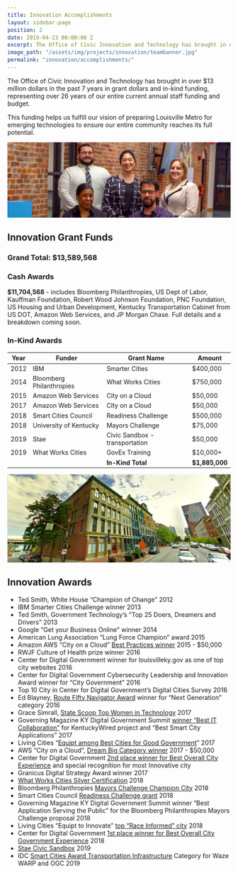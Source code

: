 ```yaml
---
title: Innovation Accomplishments
layout: sidebar-page
position: 2
date: 2019-04-23 00:00:00 Z
excerpt: The Office of Civic Innovation and Technology has brought in over $13 million dollars in the past 7 years in grant dollars and in-kind funding, representing over 26 years of our entire current annual staff funding and budget.
image_path: "/assets/img/projects/innovation/teambanner.jpg"
permalink: "innovation/accomplishments/"
---
```


The Office of Civic Innovation and Technology has brought in over $13 million dollars in the past 7 years in grant dollars and in-kind funding, representing over 26 years of our entire current annual staff funding and budget.

This funding helps us fulfill our vision of preparing Louisville Metro for emerging technologies to ensure our entire community reaches its full potential.

![Innovation Team](/assets/img/projects/innovation/teambanner.jpg)

## Innovation Grant Funds 

### Grand Total: $13,589,568

### Cash Awards

**$11,704,568** - includes Bloomberg Philanthropies, US Dept of Labor, Kauffman Foundation, Robert Wood Johnson Foundation, PNC Foundation, US Housing and Urban Development, Kentucky Transportation Cabinet from US DOT, Amazon Web Services, and JP Morgan Chase.  Full details and a breakdown coming soon.


### In-Kind Awards

|Year|Funder|Grant Name|Amount|
|-------|--------|---------|---------|
|2012|IBM|Smarter Cities|$400,000|
|2014|Bloomberg Philanthropies|What Works Cities|$750,000|
|2015|Amazon Web Services|City on a Cloud|$50,000|
|2017|Amazon Web Services|City on a Cloud|$50,000|
|2018|Smart Cities Council|Readiness Challenge|$500,000|
|2018|University of Kentucky|Mayors Challenge|$75,000|
|2019|Stae|Civic Sandbox - transportation|$50,000|
|2019|What Works Cities|GovEx Training|$10,000+|
|||**In-Kind Total**|**$1,885,000**|

![Innovation Offices](/assets/img/projects/innovation/opioffices.jpg)

## Innovation Awards

- Ted Smith, White House “Champion of Change” 2012 
- IBM Smarter Cities Challenge winner 2013 
- Ted Smith, Government Technology’s “Top 25 Doers, Dreamers and Drivers” 2013 
- Google “Get your Business Online” winner 2014 
- American Lung Association “Lung Force Champion” award 2015 
- Amazon AWS “City on a Cloud” [Best Practices winner](https://aws.amazon.com/stateandlocal/cityonacloud/2015winners/) 2015 - $50,000
- RWJF Culture of Health prize winner 2016 
- Center for Digital Government winner for louisvilleky.gov as one of top city websites 2016 
- Center for Digital Government Cybersecurity Leadership and Innovation Award winner for “City Government” 2016 
- Top 10 City in Center for Digital Government’s Digital Cities Survey 2016 
- Ed Blayney, [Route Fifty Navigator Award](https://medium.com/louisville-metro-opi2/opi-innovator-among-10-award-recipients-honored-at-ceremony-in-pittsburgh-on-november-16th-ff683670d3fe) winner for “Next Generation” category 2016 
- Grace Simrall, [State Scoop Top Women in Technology](http://statescoop.com/monthly/top-50-women-in-technology-2017-5) 2017 
- Governing Magazine KY Digital Government Summit [winner “Best IT Collaboration”](http://kentuckywired.ky.gov/Pages/index.aspx) for KentuckyWired project and “Best Smart City Applications” 2017 
- Living Cities “[Equipt among Best Cities for Good Government](https://www.livingcities.org/cities/louisville)” 2017 
- AWS “City on a Cloud”, [Dream Big Category winner](https://aws.amazon.com/blogs/publicsector/city-on-a-cloud-innovation-challenge-winners-announced/) 2017 - $50,000
- Center for Digital Government [2nd place winner for Best Overall City Experience](http://www.govtech.com/cdg/digital-government-achievement/Government-Experience-Awards-2017-Inaugural-Winners-Announced.html) and special recognition for most Innovative city 
- Granicus Digital Strategy Award winner 2017  
- [What Works Cities Silver Certification](https://medium.com/what-works-cities-certification/louisville-a-data-savvy-approach-from-louielab-to-louiestat-6801da2b3d5a) 2018 
- Bloomberg Philanthropies [Mayors Challenge Champion City](https://mayorschallenge.bloomberg.org/ideas/louisville/) 2018 
- Smart Cities Council [Readiness Challenge grant](https://na.smartcitiescouncil.com/article/smart-cities-council-announces-2018-readiness-challenge-grant-winners) 2018 
- Governing Magazine KY Digital Government Summit winner “Best Application Serving the Public” for the Bloomberg Philanthropies Mayors Challenge proposal 2018 
- Living Cities “Equipt to Innovate” [top “Race Informed” city](http://www.governing.com/equipt/Governing--Living-Cities-Announce-High-Performing-Cities-from-Second-Annual-Equipt-Survey.html) 2018 
- Center for Digital Government [1st place winner for Best Overall City Government Experience](https://www.govtech.com/cdg/government-experience/Government-Experience-Awards-2018-Winners-Announced.html) 2018 
- [Stae Civic Sandbox](https://medium.com/city-as-a-service/co-creating-with-cities-announcing-the-stae-civic-data-sandbox-b901d4f7c3bb) 2019
- IDC [Smart Cities Award Transportation Infrastructure](https://www.idc.com/getdoc.jsp?containerId=prUS45007919) Category for Waze WARP and OGC 2019 

